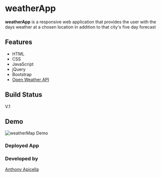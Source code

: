 # weatherApp

**weatherApp** is a responsive web application that provides the user with the days weather at a chosen location in addition to that city's five day forecast 

## Features

* HTML
* CSS
* JavaScript
* jQuery
* Bootstrap
* [Open Weather API](http://openweathermap.org/api)

## Build Status
V.1

## Demo

![weatherMap Demo](/assets/images/Weather.gif)

### Deployed App

### Developed by
[Anthony Apicella](https://github.com/anthonyapicella)